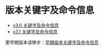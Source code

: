 # 版本关键字及命令信息

- [v3.0 关键字及命令信息](./version/v3.0.md)
- [v3.1 关键字及命令信息](./version/v3.1.md)

更早期版本请移步：[早期版本关键字及命令信息](./V2&V1_VERSION.md)